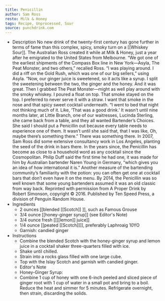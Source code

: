 ```yaml
---
title: Penicillin
author: Sam Ross
resto: Milk & Honey
tags: Recipe, Unprocessed, Sour
source: punchdrink.com
---
```


- Description
  No new drink of the twenty-first century has gone further in terms of fame than this complex, spicy, smoky turn on a [[Whiskey Sour]]. The Australian Ross created it while at Milk & Honey, just a year after he emigrated to the United States from Melbourne.
  “We got one of the earliest shipments of the Compass Box line in New York—Asyla, The Peat Monster, and two others,” recalled Ross. “I was playing around. I did a riff on the Gold Rush, which was one of our big sellers,” using Asyla. “Now, our ginger juice is sweetened, so it acts like a syrup. I split the sweetening between the two, the ginger and the honey. And it was great. Then I grabbed The Peat Monster—might as well play around with the smoky whiskey. I poured a float on top. That smoke stayed on the top. I preferred to never serve it with a straw. I want that smoke in the nose and that spicy sweet cocktail underneath.
  “I went to bed that night not thinking much of it. Like, ‘That was a good drink.’ It wasn’t until nine months later, at Little Branch, one of our waitresses, Lucinda Sterling, she came back from a table, and they all wanted Bartender’s Choices. She said I should put a Penicillin out because every table needs to experience one of them. It wasn’t until she said that, that I was like, Oh, maybe there’s something there.”
  There was something there. In 2007, Sam Ross did some extensive consultancy work in Los Angeles, planting the seed of the drink in bars there. In the years since, the Penicillin has become as close to a household word as any cocktail since the Cosmopolitan. Philip Duff said the first time he had one, it was made for him by Australian bartender Naren Young in Germany, “which gives you an idea of how international it is.”
  Another measure of the bartending community’s familiarity with the potion: you can often get one at cocktail bars that don’t even have it on the menu. By 2014, the Penicillin was so well known that some young bartenders assumed it was an old classic from way back.
  Reprinted with permission from A Proper Drink by Robert Simonson, copyright © 2016. Published by Ten Speed Press, a division of Penguin Random House.
- Ingredients
	- 2 ounces [[blended [[Scotch]] ]], such as Famous Grouse
	- 3/4 ounce [[honey-ginger syrup]] (see Editor's Note)
	- 3/4 ounce fresh [[[[lemon]] juice]]
	- 1/4 ounce [[peated [[Scotch]]]], preferably Laphroaig 10YO
	- Garnish: candied ginger
- Instructions
	- Combine the blended Scotch with the honey-ginger syrup and lemon juice in a cocktail shaker three-quarters filled with ice.
	- Shake until chilled.
	- Strain into a rocks glass filled with one large cube.
	- Top with the Islay Scotch and garnish with candied ginger.
	- Editor's Note
	- Honey-Ginger Syrup:
	- Combine 1 cup of honey with one 6-inch peeled and sliced piece of ginger root with 1 cup of water in a small pot and bring to a boil. Reduce the heat and simmer for 5 minutes. Refrigerate overnight, then strain, discarding the solids.